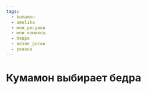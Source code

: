 ```yaml
---
tags:
  - kumamon
  - amelika
  - мои_рисунки
  - мои_комиксы
  - бедра
  - возле_доски
  - указка
---
```

# Кумамон выбирает бедра
